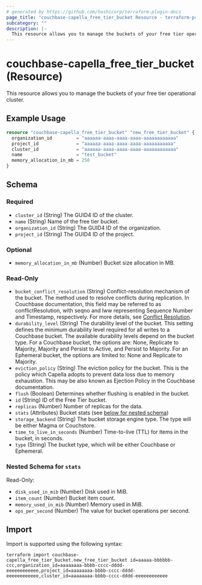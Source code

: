 ```yaml
---
# generated by https://github.com/hashicorp/terraform-plugin-docs
page_title: "couchbase-capella_free_tier_bucket Resource - terraform-provider-couchbase-capella"
subcategory: ""
description: |-
  This resource allows you to manage the buckets of your free tier operational cluster.
---
```


# couchbase-capella_free_tier_bucket (Resource)

This resource allows you to manage the buckets of your free tier operational cluster.

## Example Usage

```terraform
resource "couchbase-capella_free_tier_bucket" "new_free_tier_bucket" {
  organization_id         = "aaaaaa-aaaa-aaaa-aaaa-aaaaaaaaaaaa"
  project_id              = "aaaaaa-aaaa-aaaa-aaaa-aaaaaaaaaaa"
  cluster_id              = "aaaaaa-aaaa-aaaa-aaaa-aaaaaaaaaaaa"
  name                    = "test_bucket"
  memory_allocation_in_mb = 250
}
```

<!-- schema generated by tfplugindocs -->
## Schema

### Required

- `cluster_id` (String) The GUID4 ID of the cluster.
- `name` (String) Name of the free tier bucket.
- `organization_id` (String) The GUID4 ID of the organization.
- `project_id` (String) The GUID4 ID of the project.

### Optional

- `memory_allocation_in_mb` (Number) Bucket size allocation in MB.

### Read-Only

- `bucket_conflict_resolution` (String) Conflict-resolution mechanism of the bucket. The method used to resolve conflicts during replication. In Couchbase documentation, this field may be referred to as conflictResolution, with seqno and lww representing Sequence Number and Timestamp, respectively. For more details, see [Conflict Resolution](https://docs.couchbase.com/cloud/clusters/xdcr/xdcr.html#conflict-resolution).
- `durability_level` (String) The durability level of the bucket. This setting defines the minimum durability level required for all writes to a Couchbase bucket. The available durability levels depend on the bucket type. For a Couchbase bucket, the options are: None, Replicate to Majority, Majority and Persist to Active, and Persist to Majority. For an Ephemeral bucket, the options are limited to: None and Replicate to Majority.
- `eviction_policy` (String) The eviction policy for the bucket. This is the policy which Capella adopts to prevent data loss due to memory exhaustion. This may be also known as Ejection Policy in the Couchbase documentation.
- `flush` (Boolean) Determines whether flushing is enabled in the bucket.
- `id` (String) ID of the Free Tier bucket.
- `replicas` (Number) Number of replicas for the data.
- `stats` (Attributes) Bucket stats (see [below for nested schema](#nestedatt--stats))
- `storage_backend` (String) The bucket storage engine type. The type will be either Magma or Couchstore.
- `time_to_live_in_seconds` (Number) Time-to-live (TTL) for items in the bucket, in seconds.
- `type` (String) The bucket type, which will be either Couchbase or Ephemeral.

<a id="nestedatt--stats"></a>
### Nested Schema for `stats`

Read-Only:

- `disk_used_in_mib` (Number) Disk used in MiB.
- `item_count` (Number) Bucket item count.
- `memory_used_in_mib` (Number) Memory used in MiB.
- `ops_per_second` (Number) The value for bucket operations per second.

## Import

Import is supported using the following syntax:

```shell
terraform import couchbase-capella_free_tier_bucket.new_free_tier_bucket id=aaaaa-bbbbbb-ccc,organization_id=aaaaaaaa-bbbb-cccc-dddd-eeeeeeeeeeee,project_id=aaaaaaaa-bbbb-cccc-dddd-eeeeeeeeeeee,cluster_id=aaaaaaaa-bbbb-cccc-dddd-eeeeeeeeeeee
```
